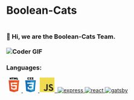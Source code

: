 # Boolean-Cats

<h3 align="left"><br />👋 Hi, we are the Boolean-Cats Team.<br /><br /> <img src="https://media.giphy.com/media/SWoSkN6DxTszqIKEqv/giphy.gif" alt="Coder GIF" width="500" height="400" /></h3>
<h3 align="left">Languages:</h3>
<p align="left"><a href="https://www.w3.org/html/" target="_blank" rel="noopener"> <img src="https://raw.githubusercontent.com/devicons/devicon/master/icons/html5/html5-original-wordmark.svg" alt="html5" width="40" height="40" /> </a> <a href="https://www.w3schools.com/css/" target="_blank" rel="noopener"> <img src="https://raw.githubusercontent.com/devicons/devicon/master/icons/css3/css3-original-wordmark.svg" alt="css3" width="40" height="40" /> </a> <a href="https://developer.mozilla.org/en-US/docs/Web/JavaScript" target="_blank" rel="noopener"> <img src="https://raw.githubusercontent.com/devicons/devicon/master/icons/javascript/javascript-original.svg" alt="javascript" width="40" height="40" /> </a> <a href="https://nodejs.org" target="_blank" rel="noopener"> <img rel="noopener"> <img src="https://cdn.iconscout.com/icon/free/png-512/c-programming-569564.png" alt="express" width="40" height="40" /> </a> <a href="https://reactjs.org/" target="_blank" rel="noopener"> <img src="https://www.softwave-soltec.it/wp-content/uploads/2019/12/Java_logo.png" alt="react" width="40" height="40" /> </a> <a href="https://www.gatsbyjs.com/" target="_blank" rel="noopener"> <img src="https://cdn3.iconfinder.com/data/icons/logos-and-brands-adobe/512/267_Python-512.png" alt="gatsby" width="40" height="40" /> </a> <a href="https://sass-lang.com" target="_blank" rel="noopener">
